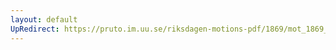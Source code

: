 ```yaml
---
layout: default
UpRedirect: https://pruto.im.uu.se/riksdagen-motions-pdf/1869/mot_1869__ak__217.pdf
---
```

